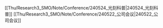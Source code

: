 [[Thu/Research3_SMO/Note/Conference/240524_光刻科普|240524_光刻科普]]
[[Thu/Research3_SMO/Note/Conference/240522_公司会议|240522_公司会议]]